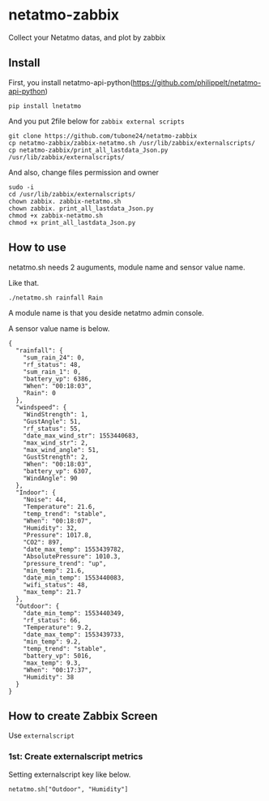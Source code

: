 # netatmo-zabbix

Collect your Netatmo datas, and plot by zabbix

## Install

First, you install netatmo-api-python(https://github.com/philippelt/netatmo-api-python)

```
pip install lnetatmo
```

And you put 2file below for `zabbix external scripts`

```
git clone https://github.com/tubone24/netatmo-zabbix
cp netatmo-zabbix/zabbix-netatmo.sh /usr/lib/zabbix/externalscripts/
cp netatmo-zabbix/print_all_lastdata_Json.py /usr/lib/zabbix/externalscripts/
```

And also, change files permission and owner

```
sudo -i
cd /usr/lib/zabbix/externalscripts/
chown zabbix. zabbix-netatmo.sh
chown zabbix. print_all_lastdata_Json.py
chmod +x zabbix-netatmo.sh
chmod +x print_all_lastdata_Json.py
```

## How to use

netatmo.sh needs 2 auguments, module name and sensor value name.

Like that.

```
./netatmo.sh rainfall Rain
```

A module name is that you deside netatmo admin console.

A sensor value name is below.

```
{
  "rainfall": {
    "sum_rain_24": 0,
    "rf_status": 48,
    "sum_rain_1": 0,
    "battery_vp": 6386,
    "When": "00:18:03",
    "Rain": 0
  },
  "windspeed": {
    "WindStrength": 1,
    "GustAngle": 51,
    "rf_status": 55,
    "date_max_wind_str": 1553440683,
    "max_wind_str": 2,
    "max_wind_angle": 51,
    "GustStrength": 2,
    "When": "00:18:03",
    "battery_vp": 6307,
    "WindAngle": 90
  },
  "Indoor": {
    "Noise": 44,
    "Temperature": 21.6,
    "temp_trend": "stable",
    "When": "00:18:07",
    "Humidity": 32,
    "Pressure": 1017.8,
    "CO2": 897,
    "date_max_temp": 1553439782,
    "AbsolutePressure": 1010.3,
    "pressure_trend": "up",
    "min_temp": 21.6,
    "date_min_temp": 1553440083,
    "wifi_status": 48,
    "max_temp": 21.7
  },
  "Outdoor": {
    "date_min_temp": 1553440349,
    "rf_status": 66,
    "Temperature": 9.2,
    "date_max_temp": 1553439733,
    "min_temp": 9.2,
    "temp_trend": "stable",
    "battery_vp": 5016,
    "max_temp": 9.3,
    "When": "00:17:37",
    "Humidity": 38
  }
}
```

## How to create Zabbix Screen

Use `externalscript`

### 1st: Create externalscript metrics

Setting externalscript key like below.

```
netatmo.sh["Outdoor", "Humidity"]
```


